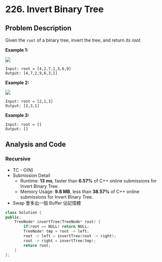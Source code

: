 # 226. Invert Binary Tree

## Problem Description

Given the `root` of a binary tree, invert the tree, and return _its root_.

**Example 1:**

![](https://assets.leetcode.com/uploads/2021/03/14/invert1-tree.jpg)

```
Input: root = [4,2,7,1,3,6,9]
Output: [4,7,2,9,6,3,1]
```

**Example 2:**

![](https://assets.leetcode.com/uploads/2021/03/14/invert2-tree.jpg)

```
Input: root = [2,1,3]
Output: [2,3,1]
```

**Example 3:**

```
Input: root = []
Output: []
```

## Analysis and Code

### Recursive

- TC - O(N)
- Submission Detail
  - Runtime: **13 ms**, faster than **6.57%** of C++ online submissions for Invert Binary Tree.
  - Memory Usage: **9.8 MB**, less than **38.57%** of C++ online submissions for Invert Binary Tree.
- Swap 會多出一個 Buffer 佔記憶體

```C++
class Solution {
public:
    TreeNode* invertTree(TreeNode* root) {
        if(root == NULL) return NULL;
        TreeNode* tmp = root -> left;
        root -> left = invertTree(root -> right);
        root -> right = invertTree(tmp);
        return root;
    }
};
```
